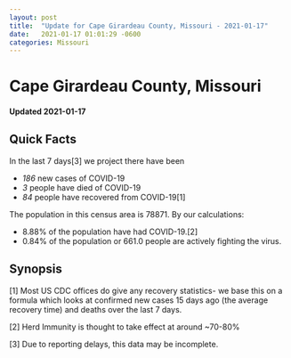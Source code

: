 ```yaml
---
layout: post
title:  "Update for Cape Girardeau County, Missouri - 2021-01-17"
date:   2021-01-17 01:01:29 -0600
categories: Missouri
---
```


# Cape Girardeau County, Missouri
#### Updated 2021-01-17

## Quick Facts

In the last 7 days[3] we project there have been
- *186* new cases of COVID-19
- *3* people have died of COVID-19
- *84* people have recovered from COVID-19[1]

The population in this census area is 78871. By our calculations:
- 8.88% of the population have had COVID-19.[2]
- 0.84% of the population or 661.0 people are actively fighting the virus.

## Synopsis




[1] Most US CDC offices do give any recovery statistics- we base this on a formula which looks at confirmed new cases
15 days ago (the average recovery time) and deaths over the last 7 days.

[2] Herd Immunity is thought to take effect at around ~70-80%

[3] Due to reporting delays, this data may be incomplete.
 
    